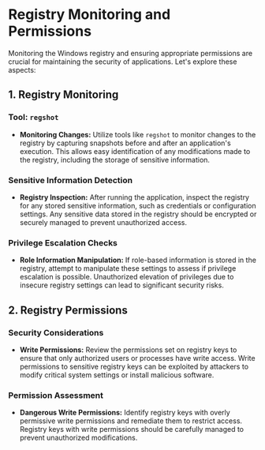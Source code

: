 # **Registry Monitoring and Permissions**

Monitoring the Windows registry and ensuring appropriate permissions are crucial for maintaining the security of applications. Let's explore these aspects:

## **1. Registry Monitoring**

### **Tool: `regshot`**
- **Monitoring Changes:** Utilize tools like `regshot` to monitor changes to the registry by capturing snapshots before and after an application's execution. This allows easy identification of any modifications made to the registry, including the storage of sensitive information.

### **Sensitive Information Detection**
- **Registry Inspection:** After running the application, inspect the registry for any stored sensitive information, such as credentials or configuration settings. Any sensitive data stored in the registry should be encrypted or securely managed to prevent unauthorized access.

### **Privilege Escalation Checks**
- **Role Information Manipulation:** If role-based information is stored in the registry, attempt to manipulate these settings to assess if privilege escalation is possible. Unauthorized elevation of privileges due to insecure registry settings can lead to significant security risks.

## **2. Registry Permissions**

### **Security Considerations**
- **Write Permissions:** Review the permissions set on registry keys to ensure that only authorized users or processes have write access. Write permissions to sensitive registry keys can be exploited by attackers to modify critical system settings or install malicious software.

### **Permission Assessment**
- **Dangerous Write Permissions:** Identify registry keys with overly permissive write permissions and remediate them to restrict access. Registry keys with write permissions should be carefully managed to prevent unauthorized modifications.
